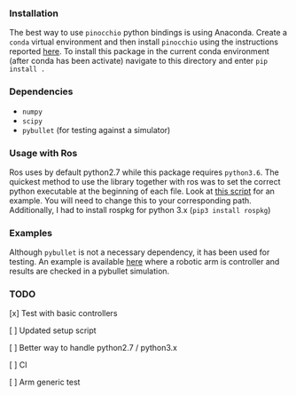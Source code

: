 ### Installation

The best way to use `pinocchio` python bindings is using Anaconda. Create a `conda` virtual environment and then install `pinocchio`
using the instructions reported [here](https://github.com/conda-forge/pinocchio-feedstock). To install this package in the current
conda environment (after conda has been activate) navigate to this directory and enter `pip install .` 

### Dependencies
- `numpy`
- `scipy`
- `pybullet` (for testing against a simulator)
 
### Usage with Ros

Ros uses by default python2.7 while this package requires `python3.6`. The quickest method to use the library together with 
ros was to set the correct python executable at the beginning of each file. Look at [this script](test/pinocchio_control_test.py) for an example. 
You will need to change this to your corresponding path. Additionally, I had to install rospkg for python 3.x (`pip3 install rospkg`)

### Examples

Although `pybullet` is not a necessary dependency, it has been used for testing. An example is available [here](test/pinocchio_control_test.py) 
where a robotic arm is controller and results are checked in a pybullet simulation.  

### TODO 
[x] Test with basic controllers

[ ] Updated setup script 

[ ] Better way to handle python2.7 / python3.x

[ ] CI

[ ] Arm generic test
